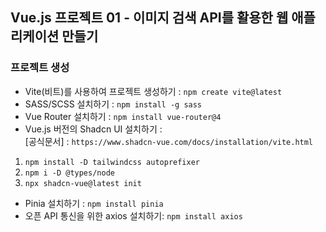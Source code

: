 ## Vue.js 프로젝트 01 - 이미지 검색 API를 활용한 웹 애플리케이션 만들기

### 프로젝트 생성

-   Vite(비트)를 사용하여 프로젝트 생성하기 : `npm create vite@latest` <br />
-   SASS/SCSS 설치하기 : `npm install -g sass` <br />
-   Vue Router 설치하기 : `npm install vue-router@4` <br />
-   Vue.js 버전의 Shadcn UI 설치하기 : <br />
    [공식문서] : `https://www.shadcn-vue.com/docs/installation/vite.html`

1. `npm install -D tailwindcss autoprefixer` <br />
2. `npm i -D @types/node` <br />
3. `npx shadcn-vue@latest init` <br />

-   Pinia 설치하기 : `npm install pinia` <br />
-   오픈 API 통신을 위한 axios 설치하기: `npm install axios` <br />
